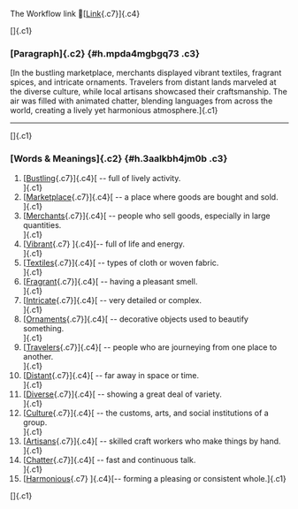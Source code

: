 The Workflow link
👏[[Link](https://www.google.com/url?q=http://www.google.com&sa=D&source=editors&ust=1759537153778492&usg=AOvVaw1uNjKE__Tp8hoksFDMULUU){.c7}]{.c4}

[]{.c1}

### [Paragraph]{.c2} {#h.mpda4mgbgq73 .c3}

[In the bustling marketplace, merchants displayed vibrant textiles,
fragrant spices, and intricate ornaments. Travelers from distant lands
marveled at the diverse culture, while local artisans showcased their
craftsmanship. The air was filled with animated chatter, blending
languages from across the world, creating a lively yet harmonious
atmosphere.]{.c1}

------------------------------------------------------------------------

[]{.c1}

### [Words & Meanings]{.c2} {#h.3aalkbh4jm0b .c3}

1.  [[Bustling](https://www.google.com/url?q=http://www.google.com&sa=D&source=editors&ust=1759537153779772&usg=AOvVaw2TsnmOXILPPJTN3VZV1pOE){.c7}]{.c4}[ --
    full of lively activity.\
    ]{.c1}
2.  [[Marketplace](https://www.google.com/url?q=http://www.google.com&sa=D&source=editors&ust=1759537153780039&usg=AOvVaw0QGgV4hF4M6K8PasO3CGw3){.c7}]{.c4}[ --
    a place where goods are bought and sold.\
    ]{.c1}
3.  [[Merchants](https://www.google.com/url?q=http://www.google.com&sa=D&source=editors&ust=1759537153780238&usg=AOvVaw0pQj1hULFwJIp9nW4HnlfF){.c7}]{.c4}[ --
    people who sell goods, especially in large quantities.\
    ]{.c1}
4.  [[Vibrant](https://www.google.com/url?q=http://www.google.com&sa=D&source=editors&ust=1759537153780496&usg=AOvVaw2BYtk--xspIgW79P528IHe){.c7}
    ]{.c4}[-- full of life and energy.\
    ]{.c1}
5.  [[Textiles](https://www.google.com/url?q=http://www.google.com&sa=D&source=editors&ust=1759537153780660&usg=AOvVaw3rn1ALbG3Ha5hcjXUaTdwn){.c7}]{.c4}[ --
    types of cloth or woven fabric.\
    ]{.c1}
6.  [[Fragrant](https://www.google.com/url?q=http://www.google.com&sa=D&source=editors&ust=1759537153780833&usg=AOvVaw32gV7q4WZfWwLr1N3XQWtD){.c7}]{.c4}[ --
    having a pleasant smell.\
    ]{.c1}
7.  [[Intricate](https://www.google.com/url?q=http://www.google.com&sa=D&source=editors&ust=1759537153781028&usg=AOvVaw25vDYjW4s3j9vwLvNQJiI_){.c7}]{.c4}[ --
    very detailed or complex.\
    ]{.c1}
8.  [[Ornaments](https://www.google.com/url?q=http://www.google.com&sa=D&source=editors&ust=1759537153781197&usg=AOvVaw3v8TITy96en4FA4INGJxhN){.c7}]{.c4}[ --
    decorative objects used to beautify something.\
    ]{.c1}
9.  [[Travelers](https://www.google.com/url?q=http://www.google.com&sa=D&source=editors&ust=1759537153781428&usg=AOvVaw1Dgqo-p_Z2zBcxTdEThwRo){.c7}]{.c4}[ --
    people who are journeying from one place to another.\
    ]{.c1}
10. [[Distant](https://www.google.com/url?q=http://www.google.com&sa=D&source=editors&ust=1759537153781641&usg=AOvVaw0OiV0AlXljOF3Zff-J_B_v){.c7}]{.c4}[ --
    far away in space or time.\
    ]{.c1}
11. [[Diverse](https://www.google.com/url?q=http://www.google.com&sa=D&source=editors&ust=1759537153781812&usg=AOvVaw1fSGQUYeCUeMcOtjT8X2YQ){.c7}]{.c4}[ --
    showing a great deal of variety.\
    ]{.c1}
12. [[Culture](https://www.google.com/url?q=http://www.google.com&sa=D&source=editors&ust=1759537153781992&usg=AOvVaw0pGSEOOrSJhgaD0iXg_7Bf){.c7}]{.c4}[ --
    the customs, arts, and social institutions of a group.\
    ]{.c1}
13. [[Artisans](https://www.google.com/url?q=http://www.google.com&sa=D&source=editors&ust=1759537153782253&usg=AOvVaw07rMVZAVyQDSdGuxgd5_Ip){.c7}]{.c4}[ --
    skilled craft workers who make things by hand.\
    ]{.c1}
14. [[Chatter](https://www.google.com/url?q=http://www.google.com&sa=D&source=editors&ust=1759537153782472&usg=AOvVaw0jRzAwaeZK_MyQFoQ3UenX){.c7}]{.c4}[ --
    fast and continuous talk.\
    ]{.c1}
15. [[Harmonious](https://www.google.com/url?q=http://www.google.com&sa=D&source=editors&ust=1759537153782731&usg=AOvVaw1217q_aeqj17yemSJKYVf-){.c7}
    ]{.c4}[-- forming a pleasing or consistent whole.]{.c1}

[]{.c1}
